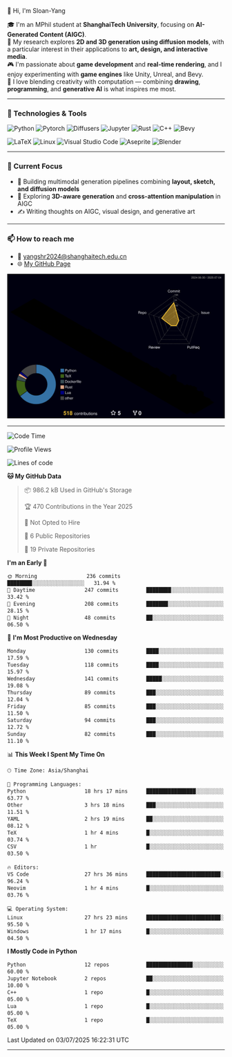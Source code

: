👋 Hi, I'm Sloan-Yang

🎓 I'm an MPhil student at **ShanghaiTech University**, focusing on **AI-Generated Content (AIGC)**.  
🧠 My research explores **2D and 3D generation using diffusion models**, with a particular interest in their applications to **art, design, and interactive media**.  
🎮 I'm passionate about **game development** and **real-time rendering**, and I enjoy experimenting with **game engines** like Unity, Unreal, and Bevy.  
🎨 I love blending creativity with computation — combining **drawing**, **programming**, and **generative AI** is what inspires me most.

---

### 🧰 Technologies & Tools

![Python](https://img.shields.io/badge/python-%233776AB.svg?style=for-the-badge&logo=python&logoColor=white)
![Pytorch](https://img.shields.io/badge/pytorch-%23EE4C2C.svg?style=for-the-badge&logo=pytorch&logoColor=white)
![Diffusers](https://img.shields.io/badge/diffusers-HuggingFace-yellow?style=for-the-badge&logo=huggingface&logoColor=black)
![Jupyter](https://img.shields.io/badge/Jupyter-%23F37626.svg?style=for-the-badge&logo=Jupyter&logoColor=white)
![Rust](https://img.shields.io/badge/Rust-%23000000.svg?style=for-the-badge&logo=rust&logoColor=white)
![C++](https://img.shields.io/badge/C++-%2300599C.svg?style=for-the-badge&logo=c%2B%2B&logoColor=white)
![Bevy](https://img.shields.io/badge/Bevy-000000.svg?style=for-the-badge&logo=bevy&logoColor=white)

![LaTeX](https://img.shields.io/badge/LaTeX-47A141?style=for-the-badge&logo=latex&logoColor=white)
![Linux](https://img.shields.io/badge/Linux-FCC624?style=for-the-badge&logo=linux&logoColor=black)
![Visual Studio Code](https://img.shields.io/badge/VSCode-0078d7.svg?style=for-the-badge&logo=visual-studio-code&logoColor=white)
![Aseprite](https://img.shields.io/badge/Aseprite-FFFFFF?style=for-the-badge&logo=Aseprite&logoColor=%237D929E)
![Blender](https://img.shields.io/badge/Blender-F5792A?style=for-the-badge&logo=blender&logoColor=white)

---

### 🔭 Current Focus

- 🎨 Building multimodal generation pipelines combining **layout, sketch, and diffusion models**
- 🧪 Exploring **3D-aware generation** and **cross-attention manipulation** in AIGC
- ✍️ Writing thoughts on AIGC, visual design, and generative art

---

### 📫 How to reach me

- 📧 <a href="mailto:yangshr2024@shanghaitech.edu.cn">yangshr2024@shanghaitech.edu.cn</a>
- 🌐 [My GitHub Page](https://sloan-yang.github.io)  



![3D Profile](https://raw.githubusercontent.com/Sloan-Yang/Sloan-Yang/main/profile-3d-contrib/profile-night-rainbow.svg)

---


<!--START_SECTION:waka-->
![Code Time](http://img.shields.io/badge/Code%20Time-304%20hrs%2024%20mins-blue)

![Profile Views](http://img.shields.io/badge/Profile%20Views-1-blue)

![Lines of code](https://img.shields.io/badge/From%20Hello%20World%20I%27ve%20Written-2.1%20million%20lines%20of%20code-blue)

**🐱 My GitHub Data** 

> 📦 986.2 kB Used in GitHub's Storage 
 > 
> 🏆 470 Contributions in the Year 2025
 > 
> 🚫 Not Opted to Hire
 > 
> 📜 6 Public Repositories 
 > 
> 🔑 19 Private Repositories 
 > 
**I'm an Early 🐤** 

```text
🌞 Morning                236 commits         ████████░░░░░░░░░░░░░░░░░   31.94 % 
🌆 Daytime                247 commits         ████████░░░░░░░░░░░░░░░░░   33.42 % 
🌃 Evening                208 commits         ███████░░░░░░░░░░░░░░░░░░   28.15 % 
🌙 Night                  48 commits          ██░░░░░░░░░░░░░░░░░░░░░░░   06.50 % 
```
📅 **I'm Most Productive on Wednesday** 

```text
Monday                   130 commits         ████░░░░░░░░░░░░░░░░░░░░░   17.59 % 
Tuesday                  118 commits         ████░░░░░░░░░░░░░░░░░░░░░   15.97 % 
Wednesday                141 commits         █████░░░░░░░░░░░░░░░░░░░░   19.08 % 
Thursday                 89 commits          ███░░░░░░░░░░░░░░░░░░░░░░   12.04 % 
Friday                   85 commits          ███░░░░░░░░░░░░░░░░░░░░░░   11.50 % 
Saturday                 94 commits          ███░░░░░░░░░░░░░░░░░░░░░░   12.72 % 
Sunday                   82 commits          ███░░░░░░░░░░░░░░░░░░░░░░   11.10 % 
```


📊 **This Week I Spent My Time On** 

```text
🕑︎ Time Zone: Asia/Shanghai

💬 Programming Languages: 
Python                   18 hrs 17 mins      ████████████████░░░░░░░░░   63.77 % 
Other                    3 hrs 18 mins       ███░░░░░░░░░░░░░░░░░░░░░░   11.51 % 
YAML                     2 hrs 19 mins       ██░░░░░░░░░░░░░░░░░░░░░░░   08.12 % 
TeX                      1 hr 4 mins         █░░░░░░░░░░░░░░░░░░░░░░░░   03.74 % 
CSV                      1 hr                █░░░░░░░░░░░░░░░░░░░░░░░░   03.50 % 

🔥 Editors: 
VS Code                  27 hrs 36 mins      ████████████████████████░   96.24 % 
Neovim                   1 hr 4 mins         █░░░░░░░░░░░░░░░░░░░░░░░░   03.76 % 

💻 Operating System: 
Linux                    27 hrs 23 mins      ████████████████████████░   95.50 % 
Windows                  1 hr 17 mins        █░░░░░░░░░░░░░░░░░░░░░░░░   04.50 % 
```

**I Mostly Code in Python** 

```text
Python                   12 repos            ███████████████░░░░░░░░░░   60.00 % 
Jupyter Notebook         2 repos             ██░░░░░░░░░░░░░░░░░░░░░░░   10.00 % 
C++                      1 repo              █░░░░░░░░░░░░░░░░░░░░░░░░   05.00 % 
Lua                      1 repo              █░░░░░░░░░░░░░░░░░░░░░░░░   05.00 % 
TeX                      1 repo              █░░░░░░░░░░░░░░░░░░░░░░░░   05.00 % 
```




 Last Updated on 03/07/2025 16:22:31 UTC
<!--END_SECTION:waka-->

---





